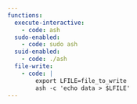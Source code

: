 ```yaml
---
functions:
  execute-interactive:
    - code: ash
  sudo-enabled:
    - code: sudo ash
  suid-enabled:
    - code: ./ash
  file-write:
    - code: |
        export LFILE=file_to_write
        ash -c 'echo data > $LFILE'
---
```

